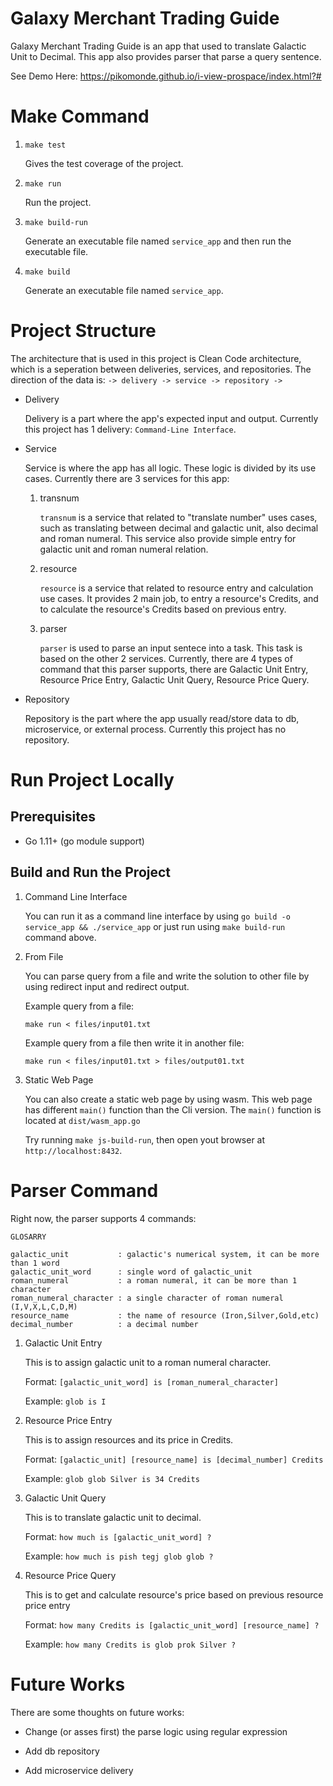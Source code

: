 # Galaxy Merchant Trading Guide
Galaxy Merchant Trading Guide is an app that used to translate Galactic Unit to Decimal. This app also provides parser that parse a query sentence.

See Demo Here: https://pikomonde.github.io/i-view-prospace/index.html?#

# Make Command

1. `make test`

    Gives the test coverage of the project.

2. `make run`

    Run the project.

3. `make build-run`

    Generate an executable file named `service_app` and then run the executable file.

4. `make build`

    Generate an executable file named `service_app`.

# Project Structure

The architecture that is used in this project is Clean Code architecture, which is a seperation between deliveries, services, and repositories. The direction of the data is: `-> delivery -> service -> repository ->`

- Delivery

    Delivery is a part where the app's expected input and output. Currently this project has 1 delivery: `Command-Line Interface`.

- Service

    Service is where the app has all logic. These logic is divided by its use cases. Currently there are 3 services for this app:

    1. transnum

        `transnum` is a service that related to "translate number" uses cases, such as translating between decimal and galactic unit, also decimal and roman numeral. This service also provide simple entry for galactic unit and roman numeral relation.

    2. resource

        `resource` is a service that related to resource entry and calculation use cases. It provides 2 main job, to entry a resource's Credits, and to calculate the resource's Credits based on previous entry.

    3. parser

        `parser` is used to parse an input sentece into a task. This task is based on the other 2 services.
        Currently, there are 4 types of command that this parser supports, there are Galactic Unit Entry, Resource Price Entry, Galactic Unit Query, Resource Price Query.

- Repository

    Repository is the part where the app usually read/store data to db, microservice, or external process. Currently this project has no repository.


# Run Project Locally

## Prerequisites

- Go 1.11+ (go module support)

## Build and Run the Project

1. Command Line Interface

    You can run it as a command line interface by using `go build -o service_app && ./service_app` or just run using `make build-run` command above.

2. From File

    You can parse query from a file and write the solution to other file by using redirect input and redirect output.

    Example query from a file:

    `make run < files/input01.txt`

    Example query from a file then write it in another file:

    `make run < files/input01.txt > files/output01.txt`

3. Static Web Page

    You can also create a static web page by using wasm. This web page has different `main()` function than the Cli version. The `main()` function is located at `dist/wasm_app.go`
    
    Try running `make js-build-run`, then open yout browser at `http://localhost:8432`.

# Parser Command

Right now, the parser supports 4 commands:

```
GLOSARRY

galactic_unit           : galactic's numerical system, it can be more than 1 word
galactic_unit_word      : single word of galactic_unit
roman_numeral           : a roman numeral, it can be more than 1 character
roman_numeral_character : a single character of roman numeral (I,V,X,L,C,D,M)
resource_name           : the name of resource (Iron,Silver,Gold,etc)
decimal_number          : a decimal number
```

1. Galactic Unit Entry

    This is to assign galactic unit to a roman numeral character.
    
    Format: `[galactic_unit_word] is [roman_numeral_character]`

    Example: `glob is I`

2. Resource Price Entry

    This is to assign resources and its price in Credits.
    
    Format: `[galactic_unit] [resource_name] is [decimal_number] Credits`

    Example: `glob glob Silver is 34 Credits`

3. Galactic Unit Query

    This is to translate galactic unit to decimal.
    
    Format: `how much is [galactic_unit_word] ?`

    Example: `how much is pish tegj glob glob ?`

4. Resource Price Query

    This is to get and calculate resource's price based on previous resource price entry
    
    Format: `how many Credits is [galactic_unit_word] [resource_name] ?`

    Example: `how many Credits is glob prok Silver ?`

# Future Works

There are some thoughts on future works:

- Change (or asses first) the parse logic using regular expression

- Add db repository

- Add microservice delivery
